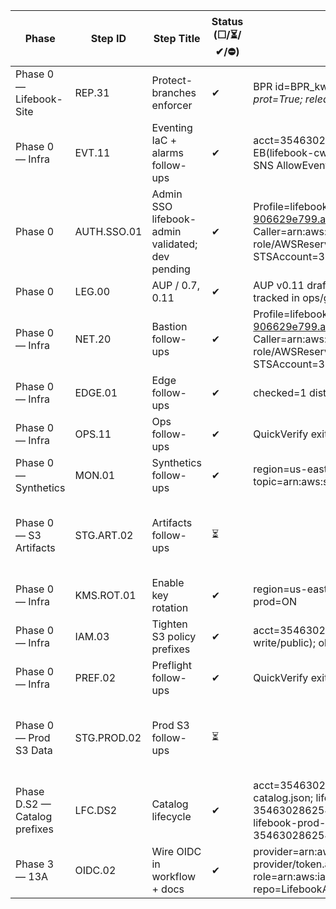 Phase | Step ID | Step Title | Status (☐/⏳/✔/⛔) | Evidence (IDs/ARNs/links) | Decisions | Blockers | Next actions (max 3) | Owner | Target (YYYY-MM-DD)
--- | --- | --- | --- | --- | --- | --- | --- | --- | ---
Phase 0 — Lifebook-Site | REP.31 | Protect-branches enforcer | ✔ | BPR id=BPR_kwDOPc61NM4EHhPz pattern=release/*; default=main prot=True; release/* protected=True |  |  |  | Zach | 
Phase 0 — Infra | EVT.11 | Eventing IaC + alarms follow-ups | ✔ | acct=354630286254; region=us-east-1; KMS-rotation=ON; EB(lifebook-cw-alarm-smoke-nightly)=ENABLED cron(15 9 * * ? *); SNS AllowEventBridge ArnEquals empty?=NO |  |  |  | Zach | 
Phase 0 | AUTH.SSO.01 | Admin SSO lifebook-admin validated; dev pending | ✔ | Profile=lifebook-dev; StartURL=https://d-906629e799.awsapps.com/start; AccountAlias=n/a; Caller=arn:aws:sts::354630286254:assumed-role/AWSReservedSSO_AdministratorAccess_218fc3a66a7afc34/Founder; STSAccount=354630286254; Region=us-east-1 |  |  |  | Zach | 
Phase 0 | LEG.00 | AUP / 0.7, 0.11 | ✔ | AUP v0.11 draft at legal/AUP.md; review=2025-10-26→2025-10-31 tracked in ops/gates-status.json |  |  |  | Zach | 
Phase 0 — Infra | NET.20 | Bastion follow-ups | ✔ | Profile=lifebook-dev; StartURL=https://d-906629e799.awsapps.com/start; AccountAlias=n/a; Caller=arn:aws:sts::354630286254:assumed-role/AWSReservedSSO_AdministratorAccess_218fc3a66a7afc34/Founder; STSAccount=354630286254; Region=us-east-1 |  |  |  | Zach | 
Phase 0 — Infra | EDGE.01 | Edge follow-ups | ✔ | checked=1 dists; no Host forwarded |  |  |  | Zach | 
Phase 0 — Infra | OPS.11 | Ops follow-ups | ✔ | QuickVerify exit=0;  |  |  |  | Zach | 
Phase 0 — Synthetics | MON.01 | Synthetics follow-ups | ✔ | region=us-east-1; canaries=0; created=0; updated=0; unchanged=0; topic=arn:aws:sns:us-east-1:354630286254:lifebook-alerts |  |  |  | Zach | 
Phase 0 — S3 Artifacts | STG.ART.02 | Artifacts follow-ups | ⏳ |  |  |  | Consider BucketKeyEnabled \| Tag bucket + record in IaC \| Add prefix-scoped conditions | Zach | 
Phase 0 — Infra | KMS.ROT.01 | Enable key rotation | ✔ | region=us-east-1; alias/lifebook-synthetics=ON; alias/lifebook-s3-prod=ON |  |  |  | Zach | 
Phase 0 — Infra | IAM.03 | Tighten S3 policy prefixes | ✔ | acct=354630286254; bucket=lifebook.ai; broad /* is read-only (no write/public); ok |  |  |  | Zach | 
Phase 0 — Infra | PREF.02 | Preflight follow-ups | ✔ | QuickVerify exit=0; CI=.github/workflows/quick-verify.yml; sample= |  |  |  | Zach | 
Phase 0 — Prod S3 Data | STG.PROD.02 | Prod S3 follow-ups | ⏳ |  |  |  | IaC bucket/VPCE/KMS \| Enable S3 logs + Config rules \| Change alarms + KMS rotation | Zach | 
Phase D.S2 — Catalog prefixes | LFC.DS2 | Catalog lifecycle | ✔ | acct=354630286254; region=us-east-1; lifecycle=ops/s3-lifecycle-catalog.json; lifebook-354630286254-prod-processed:OK(1); lifebook-354630286254-prod-uploads:OK(1); lifebook-logs-prod:OK(3); lifebook-prod-processed:OK(1); lifebook-prod-processed-354630286254:OK(1); lifebook-pro… |  |  |  | Zach | 
Phase 3 — 13A | OIDC.02 | Wire OIDC in workflow + docs | ✔ | provider=arn:aws:iam::354630286254:oidc-provider/token.actions.githubusercontent.com; role=arn:aws:iam::354630286254:role/GitHubActionsOIDC; repo=LifebookAI/Lifebook-Site; region=us-east-1 |  |  |  | Zach | 
